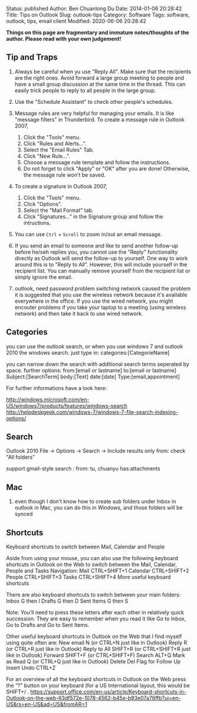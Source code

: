 Status: published
Author: Ben Chuanlong Du
Date: 2014-01-06 20:28:42
Title: Tips on Outlook
Slug: outlook-tips
Category: Software
Tags: software, outlook, tips, email client
Modified: 2020-06-06 20:28:42

**Things on this page are fragmentary and immature notes/thoughts of the author. Please read with your own judgement!**
 
## Tip and Traps

1. Always be careful when yu use "Reply All". 
    Make sure that the recipients are the right ones.
    Avoid forward a large group meeting to people 
    and have a small group discussion at the same time in the thread.
    This can easily trick people to reply to all people in the large group.

1. Use the "Schedule Assistant" to check other people's schedules.

2. Message rules are very helpful for managing your emails. 
    It is like "message filters" in Thunderbird. 
    To create a message rule in Outlook 2007,

    1. Click the "Tools" menu.
    2. Click "Rules and Alerts...". 
    3. Select the "Email Rules" Tab.
    4. Click "New Rule...".
    5. Choose a message rule template and follow the instructions.
    6. Do not forget to click "Apply" or "OK" after you are done! 
        Otherwise, the message rule won't be saved.

3. To create a signature in Outlook 2007,
    1. Click the "Tools" menu.
    2. Click "Options".
    3. Select the "Mail Format" tab.
    4. Click "Signatures..." in the Signature group and follow the intructions.

4. You can use `Ctrl` + `Scroll` to zoom in/out an email message.

5. If you send an email to someone and like to send another follow-up before he/seh replies you,
    you cannot use the "Reply" functionality directly as Outlook will send the follow-up to yourself.
    One way to work around this is to "Reply to All". 
    However, this will include yourself in the recipient list. 
    You can manually remove yourself from the recipient list or simply ignore the email.

3. outlook, need password problem
    switching network caused the problem
    it is suggested that you use the wireless network because it's available everywhere in the office. 
    If you use the wired network, you might encouter problems if you take your laptop to a meeting (using wireless network) and then take it back to use wired network.

## Categories

you can use the outlook search, or when you use windows 7 and outlook 2010 the windows search.
just type in: categories:[CategorieName]

you can narrow down the search with additional search terms seperated by space.
further options:
from:[email or lastname]
to:[email or lastname]
Subject:[SearchTerm]
body:[Text]
date:[date]
Type:[email,appointment]

For further informations have a look here:

http://windows.microsoft.com/en-US/windows7/products/features/windows-search
http://helpdeskgeek.com/windows-7/windows-7-file-search-indexing-options/

## Search

Outlook 2010
File -> Options -> Search -> Include results only from:
check "All folders"

support gmail-style search : from: tu, chuanyu has:attachments

## Mac
1. even though I don't know how to create sub folders under Inbox in outlook in Mac, 
    you can do this in Windows, and those folders will be synced

## Shortcuts

Keyboard shortcuts to switch between Mail, Calendar and People

Aside from using your mouse, you can also use the following keyboard shortcuts in Outlook on the Web to switch between the Mail, Calendar, People and Tasks Navigation:
Mail 	CTRL+SHIFT+1
Calendar 	CTRL+SHIFT+2
People 	CTRL+SHIFT+3
Tasks 	CTRL+SHIFT+4
More useful keyboard shortcuts

There are also keyboard shortcuts to switch between your main folders:
Inbox 	G then I
Drafts 	G then D
Sent Items 	G then S

Note: You’ll need to press these letters after each other in relatively quick succession. They are easy to remember when you read it like Go to Inbox, Go to Drafts and Go to Sent Items.

Other useful keyboard shortcuts in Outlook on the Web that I find myself using quite often are:
New email 	N (or CTRL+N just like in Outlook)
Reply 	R (or CTRL+R just like in Outlook)
Reply to All 	SHIFT+R (or CTRL+SHIFT+R just like in Outlook)
Forward 	SHIFT+F (or CTRL+SHIFT+F)
Search 	ALT+Q
Mark as Read 	Q (or CTRL+Q just like in Outlook)
Delete 	Del
Flag for Follow Up 	Insert
Undo 	CTRL+Z

For an overview of all the keyboard shortcuts in Outlook on the Web press the “?” button on your keyboard (for a US International layout, this would be SHIFT+/ .
https://support.office.com/en-us/article/Keyboard-shortcuts-in-Outlook-on-the-web-63df572e-1078-4562-b45e-b93e07a76ffb?ui=en-US&rs=en-US&ad=US&fromAR=1
